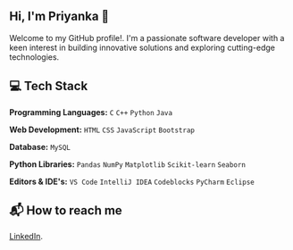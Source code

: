 ## Hi, I'm Priyanka 👋
Welcome to my GitHub profile!. I'm a passionate software developer with a keen interest in building innovative solutions and exploring cutting-edge technologies.

## 💻 Tech Stack

**Programming Languages:** `C` `C++` `Python` `Java`

**Web Development:** `HTML` `CSS` `JavaScript` `Bootstrap`

**Database:** `MySQL`

**Python Libraries:** `Pandas` `NumPy` `Matplotlib` `Scikit-learn` `Seaborn`

**Editors & IDE's:** `VS Code` `IntelliJ IDEA` `Codeblocks` `PyCharm` `Eclipse`

## 📬 How to reach me

[LinkedIn](https://www.linkedin.com/in/priyanka-pujar-711534222). 

<!--
**Prii01/Prii01** is a ✨ _special_ ✨ repository because its `README.md` (this file) appears on your GitHub profile.

Here are some ideas to get you started:

- 🔭 I’m currently working on ...
- 🌱 I’m currently learning ...
- 👯 I’m looking to collaborate on ...
- 🤔 I’m looking for help with ...
- 💬 Ask me about ...
- 📫 How to reach me: ...
- 😄 Pronouns: ...
- ⚡ Fun fact: ...
-->
